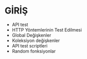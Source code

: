 # GİRİŞ

-   API test
-   HTTP Yöntemlerinin Test Edilmesi
-   Global Değişkenler
-   Koleksiyon değişkenler
-   API test scriptleri
-   Random fonksiyonlar


